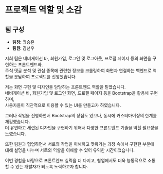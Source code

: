 # 프로젝트 역할 및 소감

## 팀 구성
- **팀장**: 최승훈  
- **팀원**: 김선우

저희 팀은 네비게이션 바, 회원가입, 로그인 및 로그아웃, 프로필 페이지 등의 화면을 구현하는 프론트엔드와,  
주식 댓글 분석 및 관심 종목에 관련한 정보를 크롤링하여 화면과 연결하는 백엔드로 역할을 분담하여 프로젝트를 진행했습니다.

저는 화면 구현 및 디자인을 담당하는 프론트엔드 역할을 맡았습니다.  
네비게이션 바, 회원가입 및 로그인 화면, 프로필 페이지 등을 Bootstrap을 활용해 구현하며,  
사용자들이 직관적으로 이용할 수 있는 UI를 만들고자 하였습니다.

그러나 작업을 진행하면서 Bootstrap의 장점도 있으나, 동시에 커스터마이징의 한계를 체감했습니다.  
더 유연하고 세련된 디자인을 구현하기 위해서 다양한 프론트엔드 기술을 익힐 필요성을 느꼈습니다.

또한 팀원과 협업하면서 서로의 작업을 이해하고 맞춰가는 과정 속에서
구현한 부분에 대해 설명을 나누며 서로의 역할을 이해할 수 있어 유익한 시간이었습니다.

이번 경험을 바탕으로 프론트엔드 실력을 더 다지고, 
협업에서도 더욱 능동적으로 소통할 수 있는 개발자가 되도록 노력하고자 합니다.
